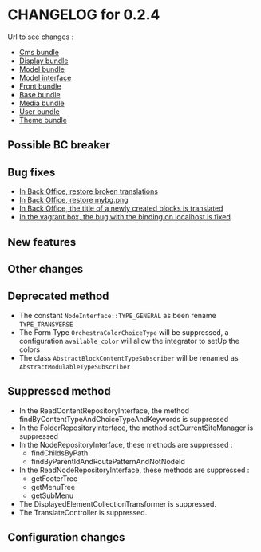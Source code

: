 # CHANGELOG for 0.2.4

Url to see changes : 

 - [Cms bundle](https://github.com/open-orchestra/open-orchestra-cms-bundle/compare/v0.2.3...v0.2.4)
 - [Display bundle](https://github.com/open-orchestra/open-orchestra-display-bundle/compare/v0.2.3...v0.2.4)
 - [Model bundle](https://github.com/open-orchestra/open-orchestra-model-bundle/compare/v0.2.3...v0.2.4)
 - [Model interface](https://github.com/open-orchestra/open-orchestra-model-interface/compare/v0.2.3...v0.2.4)
 - [Front bundle](https://github.com/open-orchestra/open-orchestra-front-bundle/compare/v0.2.3...v0.2.4)
 - [Base bundle](https://github.com/open-orchestra/open-orchestra-base-bundle/compare/v0.2.3...v0.2.4)
 - [Media bundle](https://github.com/open-orchestra/open-orchestra-media-bundle/compare/v0.2.3...v0.2.4)
 - [User bundle](https://github.com/open-orchestra/open-orchestra-user-bundle/compare/v0.2.3...v0.2.4)
 - [Theme bundle](https://github.com/open-orchestra/open-orchestra-theme-bundle/compare/v0.2.3...v0.2.4)

## Possible BC breaker

## Bug fixes
 - [In Back Office, restore broken translations](https://trello.com/c/1oMQI2mk/948-1-etq-ubo-je-vois-tous-les-libelles-traduits)
 - [In Back Office, restore mybg.png](https://trello.com/c/SbGB3K4k/949-0-5-bo-404-sur-mybg-png)
 - [In Back Office, the title of a newly created blocks is translated](https://trello.com/c/6ZE1YnjY/959-1-etq-ubo-je-vois-le-libelle-du-bloc-dans-la-toolbar-lorsque-je-cree-un-nouveau-bloc)
 - [In the vagrant box, the bug with the binding on localhost is fixed](https://trello.com/c/7TYFS8WG/771-2-le-provisionning-n-ajoute-pas-toujours-le-bind-127-0-0-1-localhost-openorchestra-dans-le-fichier-hosts)

## New features

## Other changes

## Deprecated method

 - The constant `NodeInterface::TYPE_GENERAL` as been rename `TYPE_TRANSVERSE`
 - The Form Type `OrchestraColorChoiceType` will be suppressed, a configuration `available_color` will allow
 the integrator to setUp the colors
 - The class `AbstractBlockContentTypeSubscriber` will be renamed as `AbstractModulableTypeSubscriber`

## Suppressed method

 - In the ReadContentRepositoryInterface, the method findByContentTypeAndChoiceTypeAndKeywords is suppressed
 - In the FolderRepositoryInterface, the method setCurrentSiteManager is suppressed
 - In the NodeRepositoryInterface, these methods are suppressed :
    - findChildsByPath
    - findByParentIdAndRoutePatternAndNotNodeId
 - In the ReadNodeRepositoryInterface, these methods are suppressed :
    - getFooterTree
    - getMenuTree
    - getSubMenu
 - The DisplayedElementCollectionTransformer is suppressed.
 - The TranslateController is suppressed.
## Configuration changes
